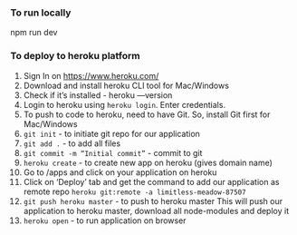 ### To run locally

npm run dev

### To deploy to heroku platform

1. Sign In on https://www.heroku.com/ 
2. Download and install heroku CLI tool for Mac/Windows
3. Check if it’s installed  - heroku —version
4. Login to heroku using `heroku login`. Enter credentials.
5. To push to code to heroku, need to have Git. So, install Git first for Mac/Windows
6. `git init` - to initiate git repo for our application
7. `git add .` - to add all files
8. `git commit -m “Initial commit”` - commit to git
9. `heroku create` - to create new app on heroku (gives domain name)
10. Go to /apps and click on your application on heroku
11. Click on ‘Deploy’ tab and get the command to add our application as remote repo
         `heroku git:remote -a limitless-meadow-87507`
12. `git push heroku master` - to push to heroku master
          This will push our application to heroku master, download all node-modules and deploy it
13. `heroku open` - to run application on browser